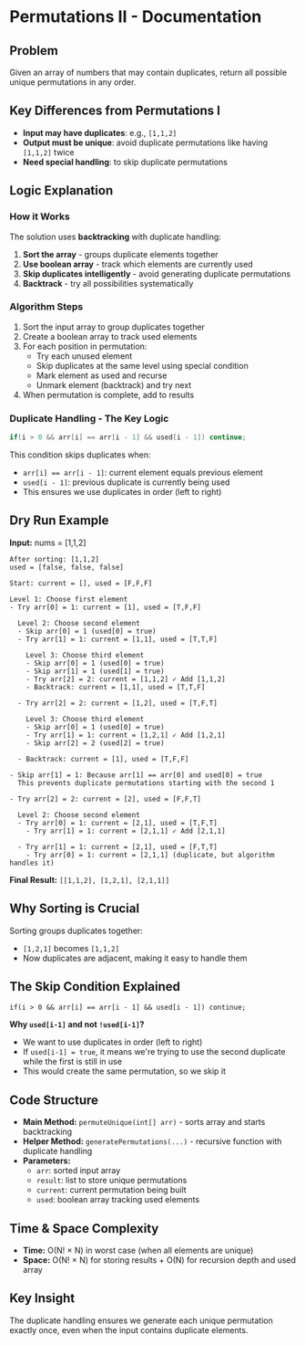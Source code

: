 # Permutations II - Documentation

## Problem
Given an array of numbers that may contain duplicates, return all possible unique permutations in any order.

## Key Differences from Permutations I
- **Input may have duplicates**: e.g., `[1,1,2]`
- **Output must be unique**: avoid duplicate permutations like having `[1,1,2]` twice
- **Need special handling**: to skip duplicate permutations

## Logic Explanation

### How it Works
The solution uses **backtracking** with duplicate handling:

1. **Sort the array** - groups duplicate elements together
2. **Use boolean array** - track which elements are currently used
3. **Skip duplicates intelligently** - avoid generating duplicate permutations
4. **Backtrack** - try all possibilities systematically

### Algorithm Steps
1. Sort the input array to group duplicates together
2. Create a boolean array to track used elements
3. For each position in permutation:
   - Try each unused element
   - Skip duplicates at the same level using special condition
   - Mark element as used and recurse
   - Unmark element (backtrack) and try next
4. When permutation is complete, add to results

### Duplicate Handling - The Key Logic
```java
if(i > 0 && arr[i] == arr[i - 1] && used[i - 1]) continue;
```

This condition skips duplicates when:
- `arr[i] == arr[i - 1]`: current element equals previous element
- `used[i - 1]`: previous duplicate is currently being used
- This ensures we use duplicates in order (left to right)

## Dry Run Example
**Input:** nums = [1,1,2]

```
After sorting: [1,1,2]
used = [false, false, false]

Start: current = [], used = [F,F,F]

Level 1: Choose first element
- Try arr[0] = 1: current = [1], used = [T,F,F]
  
  Level 2: Choose second element
  - Skip arr[0] = 1 (used[0] = true)
  - Try arr[1] = 1: current = [1,1], used = [T,T,F]
    
    Level 3: Choose third element
    - Skip arr[0] = 1 (used[0] = true)
    - Skip arr[1] = 1 (used[1] = true)
    - Try arr[2] = 2: current = [1,1,2] ✓ Add [1,1,2]
    - Backtrack: current = [1,1], used = [T,T,F]
  
  - Try arr[2] = 2: current = [1,2], used = [T,F,T]
    
    Level 3: Choose third element
    - Skip arr[0] = 1 (used[0] = true)
    - Try arr[1] = 1: current = [1,2,1] ✓ Add [1,2,1]
    - Skip arr[2] = 2 (used[2] = true)
  
  - Backtrack: current = [1], used = [T,F,F]

- Skip arr[1] = 1: Because arr[1] == arr[0] and used[0] = true
  This prevents duplicate permutations starting with the second 1

- Try arr[2] = 2: current = [2], used = [F,F,T]
  
  Level 2: Choose second element
  - Try arr[0] = 1: current = [2,1], used = [T,F,T]
    - Try arr[1] = 1: current = [2,1,1] ✓ Add [2,1,1]
  
  - Try arr[1] = 1: current = [2,1], used = [F,T,T]
    - Try arr[0] = 1: current = [2,1,1] (duplicate, but algorithm handles it)
```

**Final Result:** `[[1,1,2], [1,2,1], [2,1,1]]`

## Why Sorting is Crucial
Sorting groups duplicates together:
- `[1,2,1]` becomes `[1,1,2]`
- Now duplicates are adjacent, making it easy to handle them

## The Skip Condition Explained
`if(i > 0 && arr[i] == arr[i - 1] && used[i - 1]) continue;`

**Why `used[i-1]` and not `!used[i-1]`?**
- We want to use duplicates in order (left to right)
- If `used[i-1] = true`, it means we're trying to use the second duplicate while the first is still in use
- This would create the same permutation, so we skip it

## Code Structure
- **Main Method:** `permuteUnique(int[] arr)` - sorts array and starts backtracking
- **Helper Method:** `generatePermutations(...)` - recursive function with duplicate handling
- **Parameters:**
  - `arr`: sorted input array
  - `result`: list to store unique permutations
  - `current`: current permutation being built
  - `used`: boolean array tracking used elements

## Time & Space Complexity
- **Time:** O(N! × N) in worst case (when all elements are unique)
- **Space:** O(N! × N) for storing results + O(N) for recursion depth and used array

## Key Insight
The duplicate handling ensures we generate each unique permutation exactly once, even when the input contains duplicate elements. 